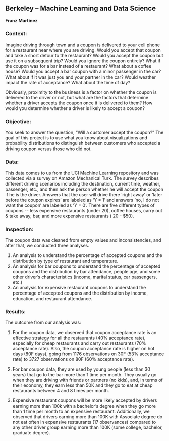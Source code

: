 ## Berkeley – Machine Learning and Data Science

**Franz Martinez**

### Context:

Imagine driving through town and a coupon is delivered to your cell phone for a restaurant near where you are driving. Would you accept that coupon and take a short detour to the restaurant? Would you accept the coupon but use it on a subsequent trip? Would you ignore the coupon entirely? What if the coupon was for a bar instead of a restaurant? What about a coffee house? Would you accept a bar coupon with a minor passenger in the car? What about if it was just you and your partner in the car? Would weather impact the rate of acceptance? What about the time of day?

Obviously, proximity to the business is a factor on whether the coupon is delivered to the driver or not, but what are the factors that determine whether a driver accepts the coupon once it is delivered to them? How would you determine whether a driver is likely to accept a coupon?

### Objective:
You seek to answer the question, “Will a customer accept the coupon?” The goal of this project is to use what you know about visualizations and probability distributions to distinguish between customers who accepted a driving coupon versus those who did not. 

### Data:

This data comes to us from the UCI Machine Learning repository and was collected via a survey on Amazon Mechanical Turk. The survey describes different driving scenarios including the destination, current time, weather, passenger, etc., and then ask the person whether he will accept the coupon if he is the driver. Answers that the user will drive there ‘right away’ or ‘later before the coupon expires’ are labeled as ‘Y = 1’ and answers ‘no, I do not want the coupon’ are labeled as ‘Y = 0’. There are five different types of coupons -- less expensive restaurants (under 20), coffee houses, carry out & take away, bar, and more expensive restaurants (
20 - $50).

### Inspection:
The coupon data was cleaned from empty values and inconsistencies, and after that, we conducted three analyses.
1.	An analysis to understand the percentage of accepted coupons and the distribution by type of restaurant and temperature.
2.	An analysis for bar coupons to understand the percentage of accepted coupons and the distribution by bar attendance, people age, and some other driver’s characteristics (income, marital status, car passengers, etc.) 
3.	An analysis for expensive restaurant coupons to understand the percentage of accepted coupons and the distribution by income, education, and restaurant attendance. 

### Results:
The outcome from our analysis was:
1.	For the coupon data, we observed that coupon acceptance rate is an effective strategy for all the restaurants (40% acceptance rate), especially for cheap restaurants and carry out restaurants (70% acceptance rate). Also, the coupon acceptance rate is higher on hot days (80F days), going from 1176 observations on 30F (53% acceptance rate) to 3727 observations on 80F (60% acceptance rate).

2.	For bar coupon data, they are used by young people (less than 30 years) that go to the bar more than 1 time per month. They usually go when they are driving with friends or partners (no kids), and, in terms of their economy, they earn less than 50K and they go to eat at cheap restaurants between 4 and 8 times per month.

3.	Expensive restaurant coupons will be more likely accepted by drivers earning more than 100k with a bachelor’s degree when they go more than 1 time per month to an expensive restaurant. Additionally, we observed that drivers earning more than 100K with Associate degree do not eat often in expensive restaurants (17 observances) compared to any other driver group earning more than 100K (some college, bachelor, graduate degree).
